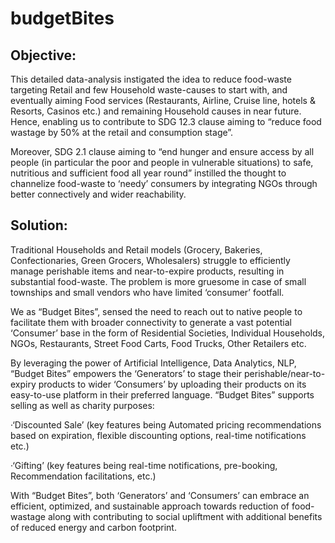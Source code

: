 # budgetBites

## Objective:

This detailed data-analysis instigated the idea to reduce food-waste targeting Retail and few Household waste-causes to start with, and eventually aiming Food services (Restaurants, Airline, Cruise line, hotels & Resorts, Casinos etc.) and remaining Household causes in near future. Hence, enabling us to contribute to SDG 12.3 clause aiming to “reduce food wastage by 50% at the retail and consumption stage”.

Moreover, SDG 2.1 clause aiming to “end hunger and ensure access by all people (in particular the poor and people in vulnerable situations) to safe, nutritious and sufficient food all year round” instilled the thought to channelize food-waste to ‘needy’ consumers by integrating NGOs through better connectively and wider reachability.


## Solution:

Traditional Households and Retail models (Grocery, Bakeries, Confectionaries, Green Grocers, Wholesalers) struggle to efficiently manage perishable items and near-to-expire products, resulting in substantial food-waste. The problem is more gruesome in case of small townships and small vendors who have limited ‘consumer’ footfall.

 We as “Budget Bites”, sensed the need to reach out to native people to facilitate them with broader connectivity to generate a vast potential ‘Consumer’ base in the form of Residential Societies, Individual Households, NGOs, Restaurants, Street Food Carts, Food Trucks, Other Retailers etc.

 By leveraging the power of Artificial Intelligence, Data Analytics, NLP, “Budget Bites” empowers the ‘Generators’ to stage their perishable/near-to-expiry products to wider ‘Consumers’ by uploading their products on its easy-to-use platform in their preferred language. “Budget Bites” supports selling as well as charity purposes:

·‘Discounted Sale’ (key features being Automated pricing recommendations based on expiration, flexible discounting options, real-time notifications etc.)

·‘Gifting’ (key features being real-time notifications, pre-booking, Recommendation facilitations, etc.)

With “Budget Bites”, both ‘Generators’ and ‘Consumers’ can embrace an efficient, optimized, and sustainable approach towards reduction of food-wastage along with contributing to social upliftment with additional benefits of reduced energy and carbon footprint.